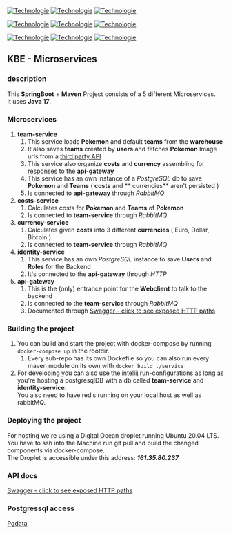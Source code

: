 [![Technologie](https://img.shields.io/badge/2.6.6-Spring_Boot-blue)](https://spring.io/projects/spring-boot)
[![Technologie](https://img.shields.io/badge/Maven-brown)](https://maven.apache.org/)
[![Technologie](https://img.shields.io/badge/17-Java-pink)](https://openjdk.java.net/)

[![Technologie](https://img.shields.io/badge/redis-red)](https://redis.io/)
[![Technologie](https://img.shields.io/badge/RabbitMQ-brightgreen)](https://www.rabbitmq.com/)
[![Technologie](https://img.shields.io/badge/13-PostgreSQL-lightgrey)](https://www.postgresql.org/)

[![Technologie](https://img.shields.io/badge/2.0-Docker-red)](https://www.docker.com/)
[![Technologie](https://img.shields.io/badge/-Digital_Ocean-lightblue)](https://www.digitalocean.com/)
[![Technologie](https://img.shields.io/badge/-Nginx-orange)](https://www.nginx.com/)

## KBE - Microservices

### description

This **SpringBoot** + **Maven** Project consists of a 5 different Microservices.<br/>
It uses **Java 17**.<br/>

### Microservices

1. **team-service**
    1. This service loads **Pokemon** and default **teams** from the **warehouse**
    2. It also saves **teams** created by **users** and fetches **Pokemon** Image urls from
       a [third party API](https://pokeapi.co/)
    3. This service also organize **costs** and **currency** assembling for responses to the **api-gateway**
    4. This service has an own instance of a _PostgreSQL_ db to save **Pokemon** and **Teams** ( **costs** and **
       currencies** aren't
       persisted )
    5. Is connected to **api-gateway** through _RabbitMQ_
2. **costs-service**
    1. Calculates costs for **Pokemon** and **Teams** of **Pokemon**
    2. Is connected to **team-service** through _RabbitMQ_
3. **currency-service**
    1. Calculates given **costs** into 3 different **currencies** ( Euro, Dollar, Bitcoin )
    2. Is connected to **team-service** through _RabbitMQ_
4. **identity-service**
    1. This service has an own _PostgreSQL_ instance to save **Users** and **Roles** for the Backend
    2. It's connected to the **api-gateway** through _HTTP_
5. **api-gateway**
    1. This is the (only) entrance point for the **Webclient** to talk to the backend
    2. Is connected to the **team-service** through _RabbitMQ_
    3. Documented through [Swagger - click to see exposed HTTP paths](http://161.35.80.237/swagger-ui/index.html)

### Building the project

1. You can build and start the project with docker-compose by running  `docker-compose up` in the rootdir. <br/>
    1. Every sub-repo has its own Dockefile so you can also run every maven module on its own
       with ```docker build ./service```
2. For developing you can also use the intellij run-configurations as long as you're hosting a postgresqlDB with a
   db called **team-service**
   and **identity-service**.</br>
   You also need to have redis running on your local host as well as rabbitMQ.

### Deploying the project

For hosting we're using a Digital Ocean droplet running Ubuntu 20.04 LTS. You have to ssh into the Machine run git pull
and build the changed components via docker-compose. </br>
The Droplet is accessible under this address:  **_161.35.80.237_**

### API docs

[Swagger - click to see exposed HTTP paths](http://161.35.80.237/swagger-ui/index.html)


### Postgressql access 
[Pgdata](http://161.35.80.237/pgdata)
